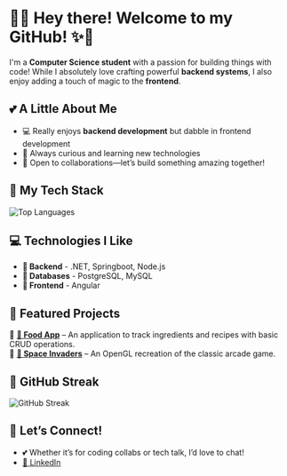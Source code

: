 # 🌸✨ Hey there! Welcome to my GitHub! ✨🌸  

I'm a **Computer Science student** with a passion for building things with code! While I absolutely love crafting powerful **backend systems**, I also enjoy adding a touch of magic to the **frontend**.  

## 💕 A Little About Me  
- 💻 Really enjoys **backend development** but dabble in frontend development  
- 🌷 Always curious and learning new technologies
- 🎀 Open to collaborations—let’s build something amazing together!

## 🎨 My Tech Stack  
![Top Languages](https://github-readme-stats.vercel.app/api/top-langs/?username=luhelenals&layout=compact&theme=rose_pine)  

## 💻 Technologies I Like
- **🌿 Backend** - .NET, Springboot, Node.js
- **🐘 Databases** - PostgreSQL, MySQL
- **🎀 Frontend** - Angular

## 🌷 Featured Projects  
🌸 **[🍓 Food App](https://github.com/luhelenals/food-api)** – An application to track ingredients and recipes with basic CRUD operations.  
💖 **[🚀 Space Invaders](https://github.com/luhelenals/spaceinvaders)** – An OpenGL recreation of the classic arcade game.

## 🎀 GitHub Streak  
![GitHub Streak](https://github-readme-streak-stats.herokuapp.com/?user=luhelenals&theme=rose_pine)

## 💌 Let’s Connect!  
- 💕 Whether it’s for coding collabs or tech talk, I’d love to chat!
- [🌷 LinkedIn](https://www.linkedin.com/in/luizahelenalsantos/)  

